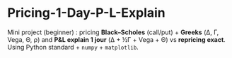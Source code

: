 # Pricing-1-Day-P-L-Explain
Mini project (beginner) : pricing **Black–Scholes** (call/put) + **Greeks** (Δ, Γ, Vega, Θ, ρ) and **P&amp;L explain 1 jour** (Δ + ½Γ + Vega + Θ) vs **repricing exact**.   Using Python standard + `numpy` + `matplotlib`.
